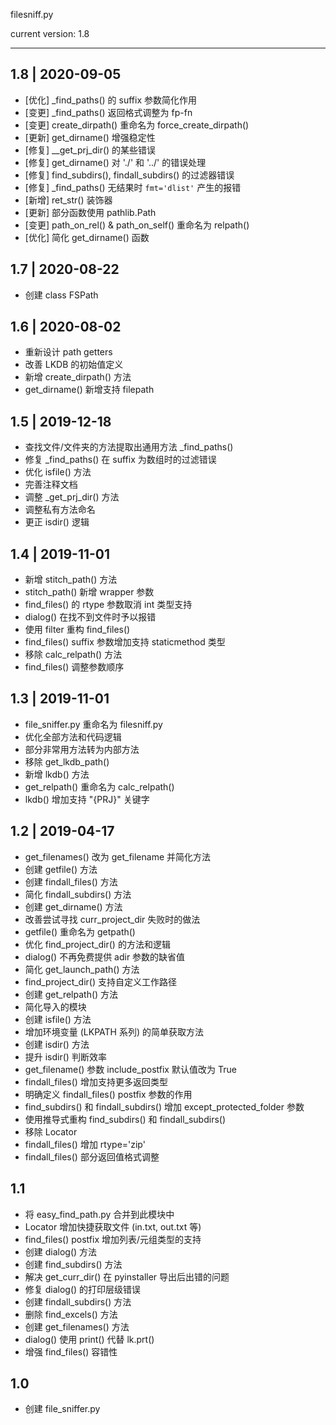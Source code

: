 filesniff.py

current version: 1.8

--------------------------------------------------------------------------------

## 1.8 | 2020-09-05

- [优化] _find_paths() 的 suffix 参数简化作用
- [变更] _find_paths() 返回格式调整为 fp-fn
- [变更] create_dirpath() 重命名为 force_create_dirpath()
- [更新] get_dirname() 增强稳定性
- [修复] __get_prj_dir() 的某些错误
- [修复] get_dirname() 对 './' 和 '../' 的错误处理
- [修复] find_subdirs(), findall_subdirs() 的过滤器错误
- [修复] _find_paths() 无结果时 `fmt='dlist'` 产生的报错
- [新增] ret_str() 装饰器
- [更新] 部分函数使用 pathlib.Path
- [变更] path_on_rel() & path_on_self() 重命名为 relpath()
- [优化] 简化 get_dirname() 函数

## 1.7 | 2020-08-22

- 创建 class FSPath

## 1.6 | 2020-08-02

- 重新设计 path getters
- 改善 LKDB 的初始值定义
- 新增 create_dirpath() 方法
- get_dirname() 新增支持 filepath

## 1.5 | 2019-12-18

- 查找文件/文件夹的方法提取出通用方法 _find_paths()
- 修复 _find_paths() 在 suffix 为数组时的过滤错误
- 优化 isfile() 方法
- 完善注释文档
- 调整 _get_prj_dir() 方法
- 调整私有方法命名
- 更正 isdir() 逻辑

## 1.4 | 2019-11-01

- 新增 stitch_path() 方法
- stitch_path() 新增 wrapper 参数
- find_files() 的 rtype 参数取消 int 类型支持
- dialog() 在找不到文件时予以报错
- 使用 filter 重构 find_files()
- find_files() suffix 参数增加支持 staticmethod 类型
- 移除 calc_relpath() 方法
- find_files() 调整参数顺序

## 1.3 | 2019-11-01

- file_sniffer.py 重命名为 filesniff.py
- 优化全部方法和代码逻辑
- 部分非常用方法转为内部方法
- 移除 get_lkdb_path()
- 新增 lkdb() 方法
- get_relpath() 重命名为 calc_relpath()
- lkdb() 增加支持 "{PRJ}" 关键字

## 1.2 | 2019-04-17

- get_filenames() 改为 get_filename 并简化方法
- 创建 getfile() 方法
- 创建 findall_files() 方法
- 简化 findall_subdirs() 方法
- 创建 get_dirname() 方法
- 改善尝试寻找 curr_project_dir 失败时的做法
- getfile() 重命名为 getpath()
- 优化 find_project_dir() 的方法和逻辑
- dialog() 不再免费提供 adir 参数的缺省值
- 简化 get_launch_path() 方法
- find_project_dir() 支持自定义工作路径
- 创建 get_relpath() 方法
- 简化导入的模块
- 创建 isfile() 方法
- 增加环境变量 (LKPATH 系列) 的简单获取方法
- 创建 isdir() 方法
- 提升 isdir() 判断效率
- get_filename() 参数 include_postfix 默认值改为 True
- findall_files() 增加支持更多返回类型
- 明确定义 findall_files() postfix 参数的作用
- find_subdirs() 和 findall_subdirs() 增加 except_protected_folder 参数
- 使用推导式重构 find_subdirs() 和 findall_subdirs()
- 移除 Locator
- findall_files() 增加 rtype='zip'
- findall_files() 部分返回值格式调整

## 1.1

- 将 easy_find_path.py 合并到此模块中
- Locator 增加快捷获取文件 (in.txt, out.txt 等)
- find_files() postfix 增加列表/元组类型的支持
- 创建 dialog() 方法
- 创建 find_subdirs() 方法
- 解决 get_curr_dir() 在 pyinstaller 导出后出错的问题
- 修复 dialog() 的打印层级错误
- 创建 findall_subdirs() 方法
- 删除 find_excels() 方法
- 创建 get_filenames() 方法
- dialog() 使用 print() 代替 lk.prt()
- 增强 find_files() 容错性

## 1.0

- 创建 file_sniffer.py
